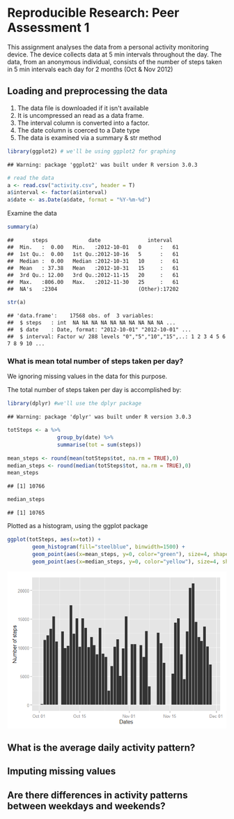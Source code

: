 # Reproducible Research: Peer Assessment 1

This assignment analyses the data from a personal activity monitoring device. The device collects data at 5 min intervals throughout the day. The data, from an anonymous individual, consists of the number of steps taken in 5 min intervals each day for 2 months (Oct & Nov 2012)

## Loading and preprocessing the data
1. The data file is downloaded if it isn't available
2. It is uncompressed an read as a data frame.
3. The interval column is converted into a factor. 
4. The date column is coerced to a Date type
5. The data is examined via a summary & str method


```r
library(ggplot2) # we'll be using ggplot2 for graphing
```

```
## Warning: package 'ggplot2' was built under R version 3.0.3
```

```r
# read the data
a <- read.csv("activity.csv", header = T)
a$interval <- factor(a$interval)
a$date <- as.Date(a$date, format = "%Y-%m-%d")
```

Examine the data

```r
summary(a)
```

```
##      steps             date               interval    
##  Min.   :  0.00   Min.   :2012-10-01   0      :   61  
##  1st Qu.:  0.00   1st Qu.:2012-10-16   5      :   61  
##  Median :  0.00   Median :2012-10-31   10     :   61  
##  Mean   : 37.38   Mean   :2012-10-31   15     :   61  
##  3rd Qu.: 12.00   3rd Qu.:2012-11-15   20     :   61  
##  Max.   :806.00   Max.   :2012-11-30   25     :   61  
##  NA's   :2304                          (Other):17202
```

```r
str(a)
```

```
## 'data.frame':	17568 obs. of  3 variables:
##  $ steps   : int  NA NA NA NA NA NA NA NA NA NA ...
##  $ date    : Date, format: "2012-10-01" "2012-10-01" ...
##  $ interval: Factor w/ 288 levels "0","5","10","15",..: 1 2 3 4 5 6 7 8 9 10 ...
```


### What is mean total number of steps taken per day?
We ignoring missing values in the data for this purpose.

The total number of steps taken per day is accomplished by:

```r
library(dplyr) #we'll use the dplyr package 
```

```
## Warning: package 'dplyr' was built under R version 3.0.3
```

```r
totSteps <- a %>%
                group_by(date) %>%
                summarise(tot = sum(steps))
```



```r
mean_steps <- round(mean(totSteps$tot, na.rm = TRUE),0)
median_steps <- round(median(totSteps$tot, na.rm = TRUE),0)
mean_steps
```

```
## [1] 10766
```

```r
median_steps
```

```
## [1] 10765
```


Plotted as a histogram, using the ggplot package

```r
ggplot(totSteps, aes(x=tot)) + 
        geom_histogram(fill="steelblue", binwidth=1500) + 
        geom_point(aes(x=mean_steps, y=0, color="green"), size=4, shape=15) + 
        geom_point(aes(x=median_steps, y=0, color="yellow"), size=4, shape=15)
```

![](PA1_template_files/figure-html/unnamed-chunk-5-1.png) 




## What is the average daily activity pattern?



## Imputing missing values



## Are there differences in activity patterns between weekdays and weekends?
